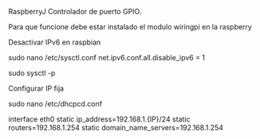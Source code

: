 RaspberryJ Controlador de puerto GPIO.

Para que funcione debe estar instalado el modulo wiringpi en la raspberry

Desactivar IPv6 en raspbian

sudo nano /etc/sysctl.conf
net.ipv6.conf.all.disable_ipv6 = 1

sudo sysctl -p

Configurar IP fija

sudo nano /etc/dhcpcd.conf

interface eth0
static ip_address=192.168.1.{IP}/24
static routers=192.168.1.254
static domain_name_servers=192.168.1.254